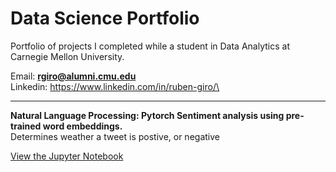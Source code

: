 # Data Science Portfolio 
Portfolio of projects I completed while a student in Data Analytics at Carnegie Mellon University.

Email: **rgiro@alumni.cmu.edu**\
Linkedin: https://www.linkedin.com/in/ruben-giro/\

-------------

**Natural Language Processing: Pytorch Sentiment analysis using pre-trained word embeddings.**\
Determines weather a tweet is postive, or negative

[View the Jupyter Notebook](https://github.com/intel698/Portfolio/blob/main/nn_LSTM_Sentiment_analysis.ipynb)
